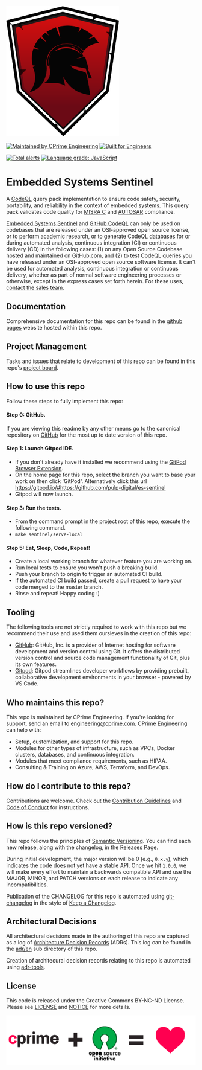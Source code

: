 <img src=".assets/es-sentinel.png" width="300" />

[![Maintained by CPrime Engineering](https://img.shields.io/badge/maintained%20by-cprime%20engineering-ED1846)](https://cprime.com/) 
[![Built for Engineers](https://img.shields.io/badge/project-embedded%20systems%20sentinel-ED1846)](https://github.com/cprimeinc)

[![Total alerts](https://img.shields.io/lgtm/alerts/g/pulp-digital/es-sentinel.svg?logo=lgtm&logoWidth=18)](https://lgtm.com/projects/g/pulp-digital/es-sentinel/alerts/)
[![Language grade: JavaScript](https://img.shields.io/lgtm/grade/javascript/g/pulp-digital/es-sentinel.svg?logo=lgtm&logoWidth=18)](https://lgtm.com/projects/g/pulp-digital/es-sentinel/context:javascript)

# Embedded Systems Sentinel
A [CodeQL](https://securitylab.github.com/tools/codeql/) query pack implementation to ensure code safety, security, portability, and reliability in the context of embedded systems. This query pack validates code quality for [MISRA C](https://en.wikipedia.org/wiki/MISRA_C) and [AUTOSAR](https://www.autosar.org/) compliance.

[Embedded Systems Sentinel](https://pulp-digital.github.io/es-sentinel/) and [GitHub CodeQL](https://securitylab.github.com/tools/codeql/) can only be used on codebases that are released under an OSI-approved open source license, or to perform academic research, or to generate CodeQL databases for or during automated analysis, continuous integration (CI) or continuous delivery (CD) in the following cases: (1) on any Open Source Codebase hosted and maintained on GitHub.com, and (2) to test CodeQL queries you have released under an OSI-approved open source software license. It can't be used for automated analysis, continuous integration or continuous delivery, whether as part of normal software engineering processes or otherwise, except in the express cases set forth herein. For these uses, [contact the sales team](sentinel@cprime.com).

## Documentation

Comprehensive documentation for this repo can be found in the [github pages](https://pulp-digital.github.io/es-sentinel/) website hosted within this repo.

## Project Management

Tasks and issues that relate to development of this repo can be found in this repo's [project board](https://github.com/pulp-digital/es-sentinel/projects/1).

## How to use this repo

Follow these steps to fully implement this repo:


#### Step 0: GitHub.
If you are viewing this readme by any other means go to the canonical repository on [GitHub](https://github.com/pulp-digital/es-sentinel) for the most up to date version of this repo.

#### Step 1: Launch Gitpod IDE.
- If you don't already have it installed we recommend using the [GitPod Browser Extension](https://www.gitpod.io/docs/browser-extension/).
- On the home page for this repo, select the branch you want to base your work on then click 'GitPod'. Alternatively click this url https://gitpod.io/#https://github.com/pulp-digital/es-sentinel
- Gitpod will now launch.

#### Step 3: Run the tests.
- From the command prompt in the project root of this repo, execute the following command.
- `make sentinel/serve-local`

#### Step 5: Eat, Sleep, Code, Repeat!
- Create a local working branch for whatever feature you are working on.
- Run local tests to ensure you won't push a breaking build.
- Push your branch to origin to trigger an automated CI build.
- If the automated CI build passed, create a pull request to have your code merged to the master branch.
- Rinse and repeat! Happy coding :)


## Tooling

The following tools are not strictly required to work with this repo but we recommend their use and used them oursleves in the creation of this repo:
- [GitHub](https://GitHub.com): GitHub, Inc. is a provider of Internet hosting for software development and version control using Git. It offers the distributed version control and source code management functionality of Git, plus its own features. 
- [Gitpod](https://www.gitpod.io/): Gitpod streamlines developer workflows by providing prebuilt, collaborative development environments in your browser - powered by VS Code.

## Who maintains this repo?

This repo is maintained by CPrime Engineering. If you're looking for support, send an email to [engineering@cprime.com](mailto:engineering@cprime.com?subject=DevOps%20Library%20VPC%20AWS).
CPrime Engineering can help with:

- Setup, customization, and support for this repo.
- Modules for other types of infrastructure, such as VPCs, Docker clusters, databases, and continuous integration.
- Modules that meet compliance requirements, such as HIPAA.
- Consulting & Training on Azure, AWS, Terraform, and DevOps.

## How do I contribute to this repo?

Contributions are welcome. Check out the
[Contribution Guidelines](/CONTRIBUTING.md) and 
[Code of Conduct](/CONDUCT.md) for instructions.

## How is this repo versioned?

This repo follows the principles of [Semantic Versioning](http://semver.org/). You can find each new release,
along with the changelog, in the [Releases Page](../../releases).

During initial development, the major version will be 0 (e.g., `0.x.y`), which indicates the code does not yet have a
stable API. Once we hit `1.0.0`, we will make every effort to maintain a backwards compatible API and use the MAJOR,
MINOR, and PATCH versions on each release to indicate any incompatibilities.

Publication of the CHANGELOG for this repo is automated using [git-changelog](https://github.com/git-chglog/git-chglog) in the style of [Keep a Changelog](https://keepachangelog.com/en/1.0.0/).

## Architectural Decisions

All architectural decisions made in the authoring of this repo are captured as a log of [Architecture Decision Records](http://thinkrelevance.com/blog/2011/11/15/documenting-architecture-decisions) (ADRs). This log can be found in the [adr/en](adr/en) sub directory of this repo.

Creation of architecural decision records relating to this repo is automated using [adr-tools](https://github.com/npryce/adr-tools).

## License

This code is released under the Creative Commons BY-NC-ND License. Please see
[LICENSE](/LICENSE) and [NOTICE](/NOTICE) for more details.

<a href="https://opensource.org/" target="_blank">
<img src=".assets/cp-osi-love.png" />
</a>


